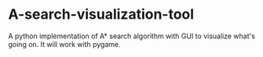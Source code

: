 # A-search-visualization-tool
A python implementation of A* search algorithm with GUI to visualize what's going on. It will work with pygame.